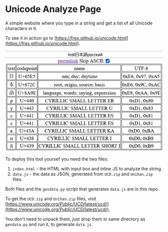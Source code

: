 # Unicode Analyze Page

A simple website where you type in a string and get a list of all Unicode characters in it.

To see it in action go to [https://frex.github.io/unicode.html](https://frex.github.io/unicode.html).

![screenshot.png](screenshot.png)

To deploy this tool yoursef you need the two files:
1. `index.html` - the HTML with input box and inline JS to analyze the string.
2. `data.js` - the data as JSON, generated from `UCD.zip` and `Unihan.zip` files.

Both files and the `gendata.py` script that generates `data.js` are in this repo.

To get the `UCD.zip` and `Unihan.zip` files, visit
[https://www.unicode.org/Public/UCD/latest/ucd/](https://www.unicode.org/Public/UCD/latest/ucd/).

You don't need to unpack them, just drop them in same directory as `gendata.py`
and run it, to generate `data.js`.
